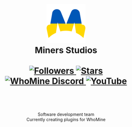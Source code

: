 <div align="center">
  <h1>
    <a href="https://minersstudios.com">
      <img alt="MinersStudios" src="https://raw.githubusercontent.com/MinersStudios/.github/main/assets/logos/logo_ua.svg" width="128">
    </a>
    <br>
    Miners Studios
    <br><br>
    <div>
      <a href="https://github.com/orgs/MinersStudios/followers">
        <picture>
          <source media="(prefers-color-scheme: light)" srcset="https://img.shields.io/github/followers/MinersStudios?style=for-the-badge&logo=southwestairlines&color=d5c3f0&logoColor=363636&labelColor=E9DDFA">
          <img alt="Followers" src="https://img.shields.io/github/followers/MinersStudios?style=for-the-badge&logo=southwestairlines&color=d5c3f0&logoColor=D9E0EE&labelColor=302D41">
        </picture>
      </a>
      <a href="#">
        <picture>
          <source media="(prefers-color-scheme: light)" srcset="https://img.shields.io/github/stars/MinersStudios?style=for-the-badge&logo=starship&color=F9EBBF&logoColor=363636&labelColor=FCF6E4">
          <img alt="Stars" src="https://img.shields.io/github/stars/MinersStudios?style=for-the-badge&logo=starship&color=F9EBBF&logoColor=D9E0EE&labelColor=302D41">
        </picture>
      </a>
      <br>
      <a href="https://whomine.net/discord">
        <picture>
          <source media="(prefers-color-scheme: light)" srcset="https://img.shields.io/discord/928575868643733535?style=for-the-badge&label=WhoMine&logo=discord&color=C9CBFF&logoColor=363636&labelColor=EBEBFF">
          <img alt="WhoMine Discord" src="https://img.shields.io/discord/928575868643733535?style=for-the-badge&label=WhoMine&logo=discord&color=C9CBFF&logoColor=d9e0ee&labelColor=302d41">
        </picture>
      </a>
      <a href="https://www.youtube.com/@miners_studios">
        <picture>
          <source media="(prefers-color-scheme: light)" srcset="https://img.shields.io/badge/MinersStudios-%23.svg?style=for-the-badge&logo=YouTube&color=fdc2c2&logoColor=363636&labelColor=FDE5E5">
          <img alt="YouTube" src="https://img.shields.io/badge/MinersStudios-%23.svg?style=for-the-badge&logo=YouTube&color=fdc2c2&logoColor=D9E0EE&labelColor=302d41">
        </picture>
      </a>
    </div>
    <br>
  </h1>
  <br>
  <p>
    Software development team<br>
    Currently creating plugins for WhoMine
  </p>
</div>

